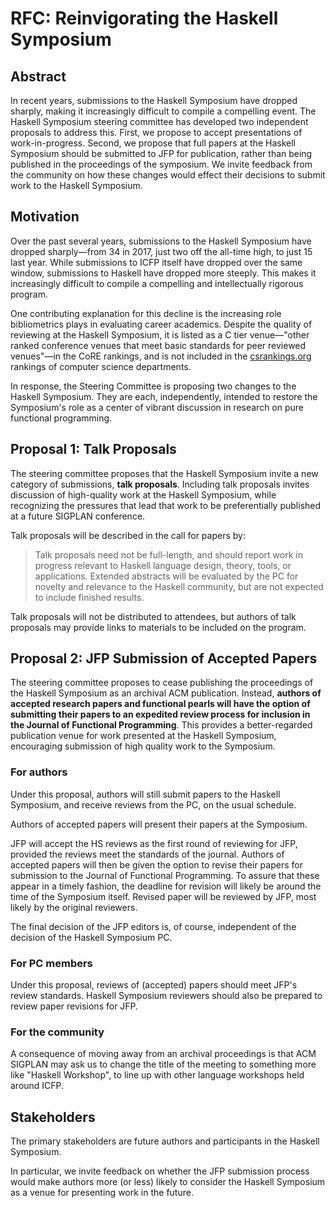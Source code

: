 # RFC: Reinvigorating the Haskell Symposium

## Abstract

In recent years, submissions to the Haskell Symposium have dropped sharply, making it increasingly difficult to compile a compelling event.  The Haskell Symposium steering committee has developed two independent proposals to address this.  First, we propose to accept presentations of work-in-progress.  Second, we propose that full papers at the Haskell Symposium should be submitted to JFP for publication, rather than being published in the proceedings of the symposium.  We invite feedback from the community on how these changes would effect their decisions to submit work to the Haskell Symposium.

## Motivation

Over the past several years, submissions to the Haskell Symposium have dropped sharply—from 34 in 2017, just two off the all-time high, to just 15 last year.  While submissions to ICFP itself have dropped over the same window, submissions to Haskell have dropped more steeply.  This makes it increasingly difficult to compile a compelling and intellectually rigorous program.

One contributing explanation for this decline is the increasing role bibliometrics plays in evaluating career academics.  Despite the quality of reviewing at the Haskell Symposium, it is listed as a C tier venue—"other ranked conference venues that meet basic standards for peer reviewed venues"—in the CoRE rankings, and is not included in the [csrankings.org](https://csrankings.org) rankings of computer science departments.

In response, the Steering Committee is proposing two changes to the Haskell Symposium.  They are each, independently, intended to restore the Symposium's role as a center of vibrant discussion in research on pure functional programming.

## Proposal 1: Talk Proposals

The steering committee proposes that the Haskell Symposium invite a new category of submissions, **talk proposals**. Including talk proposals invites discussion of high-quality work at the Haskell Symposium, while recognizing the pressures that lead that work to be preferentially published at a future SIGPLAN conference.

Talk proposals will be described in the call for papers by:

> Talk proposals need not be full-length, and should report work in progress relevant to Haskell language design, theory, tools, or applications.  Extended abstracts will be evaluated by the PC for novelty and relevance to the Haskell community, but are not expected to include finished results.  

Talk proposals will not be distributed to attendees, but authors of talk proposals may provide links to materials to be included on the program.

## Proposal 2: JFP Submission of Accepted Papers

The steering committee proposes to cease publishing the proceedings of the Haskell Symposium as an archival ACM publication.   Instead, **authors of accepted research papers and functional pearls will have the option of submitting their papers to an expedited review process for inclusion in the Journal of Functional Programming**. This provides a better-regarded publication venue for work presented at the Haskell Symposium, encouraging submission of high quality work to the Symposium.

### For authors

Under this proposal, authors will still submit papers to the Haskell Symposium, and receive reviews from the PC, on the usual schedule.    

Authors of accepted papers will present their papers at the Symposium.  

JFP will accept the HS reviews as the first round of reviewing for JFP, provided the reviews meet the standards of the journal.  Authors of accepted papers will then be given the option to revise their papers for submission to the Journal of Functional Programming.  To assure that these appear in a timely fashion, the deadline for revision will likely be around the time of the Symposium itself.  Revised paper will be reviewed by JFP, most likely by the original reviewers.

The final decision of the JFP editors is, of course, independent of the decision of the Haskell Symposium PC.

### For PC members

Under this proposal, reviews of (accepted) papers should meet JFP's review standards.  Haskell Symposium reviewers should also be prepared to review paper revisions for JFP.

### For the community

A consequence of moving away from an archival proceedings is that ACM SIGPLAN may ask us to change the title of the meeting to something more like "Haskell Workshop", to line up with other language workshops held around ICFP.

## Stakeholders

The primary stakeholders are future authors and participants in the Haskell Symposium.    

In particular, we invite feedback on whether the JFP submission process would make authors more (or less) likely to consider the Haskell Symposium as a venue for presenting work in the future.